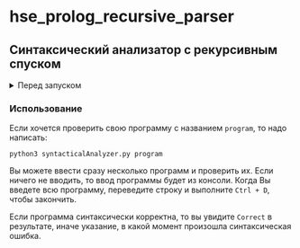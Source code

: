 # hse_prolog_recursive_parser

## Синтаксический анализатор с рекурсивным спуском

<details>
<summary>
 Перед запуском
</summary>
### 
Инструкция действительна только для пользователей Ubuntu.

Для работы необходим инструмент синтаксического анализа `ply` для `python3` установить его можно через `pip3`
Установка `pip3`:
```bash
sudo apt update
sudo apt install python3-pip
```
Установка `ply`:
```bash
pip3 install ply
```
</details>

### Использование
Если хочется проверить свою программу с названием `program`, то надо написать:
```
python3 syntacticalAnalyzer.py program
```
Вы можете ввести сразу несколько программ и проверить их. 
Если ничего не вводить, то ввод программы будет из консоли. Когда Вы введете всю программу, переведите строку и выполните `Ctrl + D`, чтобы закончить.

Если программа синтаксически корректна, то вы увидите `Correct` в результате, иначе указание, в какой момент произошла синтаксическая ошибка.
